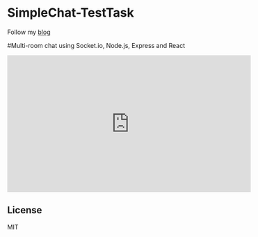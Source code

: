 # SimpleChat-TestTask

Follow my [blog](https://dragon3dgraff.ru/en/ "dragon3dgraff.ru")

#Multi-room chat using Socket.io, Node.js, Express and React

<iframe width="560" height="315" src="https://www.youtube.com/embed/Y2wmLh8np-4" frameborder="0" allow="accelerometer; autoplay; clipboard-write; encrypted-media; gyroscope; picture-in-picture" allowfullscreen></iframe>


License
----

MIT





